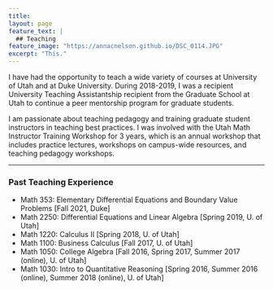 ```yaml
---
title: 
layout: page
feature_text: |
  ## Teaching
feature_image: "https://annacnelson.github.io/DSC_0114.JPG"
excerpt: "This."
---
```


I have had the opportunity to teach a wide variety of courses at University of Utah and at Duke University. During 2018-2019, I was a recipient University Teaching Assistantship recipient from the Graduate School at Utah to continue a peer mentorship program for graduate students. 

I am passionate about teaching pedagogy and training graduate student instructors in teaching best practices. I was involved with the Utah Math Instructor Training Workshop for 3 years, which is an annual workshop that includes practice lectures, workshops on campus-wide resources, and teaching pedagogy workshops.
<hr/>

### Past Teaching Experience
* Math 353: Elementary Differential Equations and Boundary Value Problems [Fall 2021, Duke]
* Math 2250: Differential Equations and Linear Algebra [Spring 2019, U. of Utah]
* Math 1220: Calculus II [Spring 2018, U. of Utah]
* Math 1100: Business Calculus [Fall 2017, U. of Utah]
* Math 1050: College Algebra [Fall 2016, Spring 2017, Summer 2017 (online), U. of Utah]
* Math 1030: Intro to Quantitative Reasoning [Spring 2016, Summer 2016 (online), Summer 2018 (online), U. of Utah]




